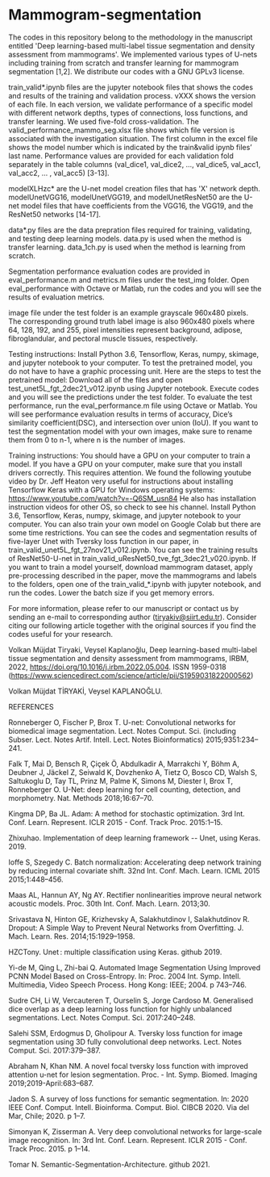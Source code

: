 # Mammogram-segmentation

The codes in this repository belong to the methodology in the manuscript entitled 'Deep learning-based multi-label tissue segmentation and density assessment from mammograms'. We implemented various types of U-nets including training from scratch and transfer learning for mammogram segmentation [1,2]. We distribute our codes with a GNU GPLv3 license. 

train_valid*.ipynb files are the jupyter notebook files that shows the codes and results of the training and validation process. vXXX shows the version of each file. In each version, we validate performance of a specific model with different network depths, types of connections, loss functions, and transfer learning. We used five-fold cross-validation. The valid_performance_mammo_seg.xlsx file shows which file version is associated with the investigation situation. The first column in the excel file shows the model number which is indicated by the train&valid ipynb files’ last name. Performance values are provided for each validation fold separately in the table columns (val_dice1, val_dice2, …, val_dice5, val_acc1, val_acc2, … , val_acc5)  [3-13].

modelXLHzc* are the U-net model creation files that has 'X' network depth. modelUnetVGG16, modelUnetVGG19, and modelUnetResNet50 are the U-net model files that have coefficients from the VGG16, the VGG19, and the ResNet50 networks [14-17].

data*.py files are the data prepration files required for training, validating, and testing deep learning models. data.py is used when the method is transfer learning. data_1ch.py is used when the method is learning from scratch. 

Segmentation performance evaluation codes are provided in eval_performance.m and metrics.m files under the test_img folder. Open eval_performance with Octave or Matlab, run the codes and you will see the results of evaluation metrics.

image file under the test folder is an example grayscale 960x480 pixels. The corresponding ground truth label image is also 960x480 pixels where 64, 128, 192, and 255, pixel intensities represent background, adipose, fibroglandular, and pectoral muscle tissues, respectively.

Testing instructions:
Install Python 3.6, Tensorflow, Keras, numpy, skimage, and jupyter notebook to your computer. To test the pretrained model, you do not have to have a graphic processing unit. Here are the steps to test the pretrained model: Download all of the files and open test_unet5L_fgt_2dec21_v012.ipynb using Jupyter notebook. Execute codes and you will see the predictions under the test folder. To evaluate the test performance, run the eval_performance.m file using Octave or Matlab. You will see performance evaluation results in terms of accuracy, Dice’s similarity coefficient(DSC), and intersection over union (IoU). If you want to test the segmentation model with your own images, make sure to rename them from 0 to n-1, where n is the number of images.

Training instructions:
You should have a GPU on your computer to train a model. If you have a GPU on your computer, make sure that you install drivers correctly. This requires attention. We found the following youtube video by Dr. Jeff Heaton very useful for instructions about installing Tensorflow Keras with a GPU for Windows operating systems: https://www.youtube.com/watch?v=-Q6SM_usn84 He also has installation instruction videos for other OS, so check to see his channel. Install Python 3.6, Tensorflow, Keras, numpy, skimage, and jupyter notebook to your computer. You can also train your own model on Google Colab but there are some time restrictions. You can see the codes and segmentation results of five-layer Unet with Tversky loss function in our paper, in train_valid_unet5L_fgt_27nov21_v012.ipynb. You can see the training results of ResNet50-U-net in train_valid_uResNet50_tve_fgt_3dec21_v020.ipynb. If you want to train a model yourself, download mammogram dataset, apply pre-processing described in the paper, move the mammograms and labels to the folders, open one of the train_valid_*.ipynb with jupyter notebook, and run the codes. Lower the batch size if you get memory errors.

For more information, please refer to our manuscript or contact us by sending an e-mail to corresponding author (tiryakiv@siirt.edu.tr). Consider citing our following article together with the original sources if you find the codes useful for your research. 

Volkan Müjdat Tiryaki, Veysel Kaplanoğlu, Deep learning-based multi-label tissue segmentation and density assessment from mammograms, IRBM, 2022, https://doi.org/10.1016/j.irbm.2022.05.004. ISSN 1959-0318 (https://www.sciencedirect.com/science/article/pii/S1959031822000562) 

Volkan Müjdat TİRYAKİ, Veysel KAPLANOĞLU.

REFERENCES

Ronneberger O, Fischer P, Brox T. U-net: Convolutional networks for biomedical image segmentation. Lect. Notes Comput. Sci. (including Subser. Lect. Notes Artif. Intell. Lect. Notes Bioinformatics) 2015;9351:234–241.

Falk T, Mai D, Bensch R, Çiçek Ö, Abdulkadir A, Marrakchi Y, Böhm A, Deubner J, Jäckel Z, Seiwald K, Dovzhenko A, Tietz O, Bosco CD, Walsh S, Saltukoglu D, Tay TL, Prinz M, Palme K, Simons M, Diester I, Brox T, Ronneberger O. U-Net: deep learning for cell counting, detection, and morphometry. Nat. Methods 2018;16:67–70.

Kingma DP, Ba JL. Adam: A method for stochastic optimization. 3rd Int. Conf. Learn. Represent. ICLR 2015 - Conf. Track Proc. 2015:1–15.

Zhixuhao. Implementation of deep learning framework -- Unet, using Keras. 2019.

Ioffe S, Szegedy C. Batch normalization: Accelerating deep network training by reducing internal covariate shift. 32nd Int. Conf. Mach. Learn. ICML 2015 2015;1:448–456.

Maas AL, Hannun AY, Ng AY. Rectifier nonlinearities improve neural network acoustic models. Proc. 30th Int. Conf. Mach. Learn. 2013;30.

Srivastava N, Hinton GE, Krizhevsky A, Salakhutdinov I, Salakhutdinov R. Dropout: A Simple Way to Prevent Neural Networks from Overfitting. J. Mach. Learn. Res. 2014;15:1929–1958.

HZCTony. Unet : multiple classification using Keras. github 2019.

Yi-de M, Qing L, Zhi-bai Q. Automated Image Segmentation Using Improved PCNN Model Based on Cross-Entropy. In: Proc. 2004 Int. Symp. Intell. Multimedia, Video Speech Process. Hong Kong: IEEE; 2004. p 743–746.

Sudre CH, Li W, Vercauteren T, Ourselin S, Jorge Cardoso M. Generalised dice overlap as a deep learning loss function for highly unbalanced segmentations. Lect. Notes Comput. Sci. 2017:240–248.

Salehi SSM, Erdogmus D, Gholipour A. Tversky loss function for image segmentation using 3D fully convolutional deep networks. Lect. Notes Comput. Sci. 2017:379–387.

Abraham N, Khan NM. A novel focal tversky loss function with improved attention u-net for lesion segmentation. Proc. - Int. Symp. Biomed. Imaging 2019;2019-April:683–687.

Jadon S. A survey of loss functions for semantic segmentation. In: 2020 IEEE Conf. Comput. Intell. Bioinforma. Comput. Biol. CIBCB 2020. Via del Mar, Chile; 2020. p 1–7.

Simonyan K, Zisserman A. Very deep convolutional networks for large-scale image recognition. In: 3rd Int. Conf. Learn. Represent. ICLR 2015 - Conf. Track Proc. 2015. p 1–14.

Tomar N. Semantic-Segmentation-Architecture. github 2021.


